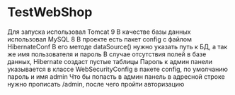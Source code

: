 # TestWebShop
Для запуска использовал Tomcat 9
В качестве базы данных использовал MySQL 8
В проекте есть пакет config с файлом HibernateConf 
В его методе dataSource() нужно указать путь к БД, а так же имя пользователя и пароль
В случае отсутствия полей в базе данных, Hibernate создаст пустые таблицы
Пароль к админ панели указывается в классе WebSecurityConfig в пакете config, по умолчанию пароль и имя admin
Что бы попасть в админ панель в адресной строке нужно прописать /admin, после чего пройти авторизацию
